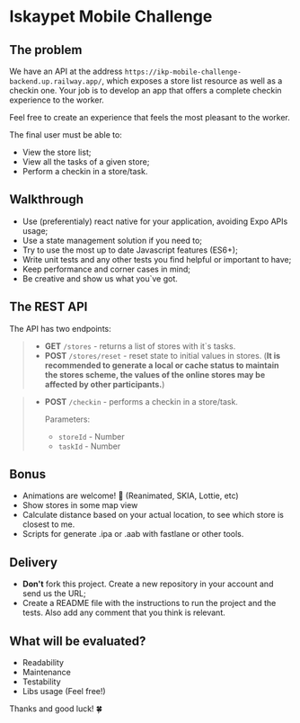 
# Iskaypet Mobile Challenge

## The problem

We have an API at the address `https://ikp-mobile-challenge-backend.up.railway.app/`, which exposes a store list 
resource as well as a checkin one. Your job is to develop an app that 
offers a complete checkin experience to the worker. 

Feel free to create an experience that feels the most pleasant to the 
worker.

The final user must be able to:

- View the store list;
- View all the tasks of a given store;
- Perform a checkin in a store/task.

## Walkthrough

- Use (preferentialy) react native for your application, avoiding Expo 
APIs usage;
- Use a state management solution if you need to;
- Try to use the most up to date Javascript features (ES6+);
- Write unit tests and any other tests you find helpful or important to 
have;
- Keep performance and corner cases in mind;
- Be creative and show us what you`ve got.

## The REST API

The API has two endpoints:

>- **GET** `/stores` - returns a list of stores with it`s tasks.
>- **POST** `/stores/reset` - reset state to initial values in stores. (**It is recommended to generate a local or cache status to maintain the stores scheme, the values of the online stores may be affected by other participants.**)

>- **POST** `/checkin` - performs a checkin in a store/task.
>
>     Parameters:  
>     - `storeId` - Number  
>     - `taskId` - Number  

## Bonus

- Animations are welcome! 🤩 (Reanimated, SKIA, Lottie, etc)
- Show stores in some map view
- Calculate distance based on your actual location, to see which store is closest to me.
- Scripts for generate .ipa or .aab with fastlane or other tools.

## Delivery

- **Don't** fork this project. Create a new repository in your account and 
send us the URL;
- Create a README file with the instructions to run the project and the 
tests. Also add any comment that you think is relevant.

## What will be evaluated?

- Readability  
- Maintenance  
- Testability
- Libs usage (Feel free!)

Thanks and good luck! 🍀
